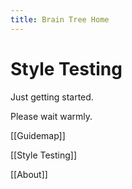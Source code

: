 ```yaml
---
title: Brain Tree Home
---
```

# Style Testing 
Just getting started.

Please wait warmly.

[[Guidemap]]

[[Style Testing]]

[[About]]